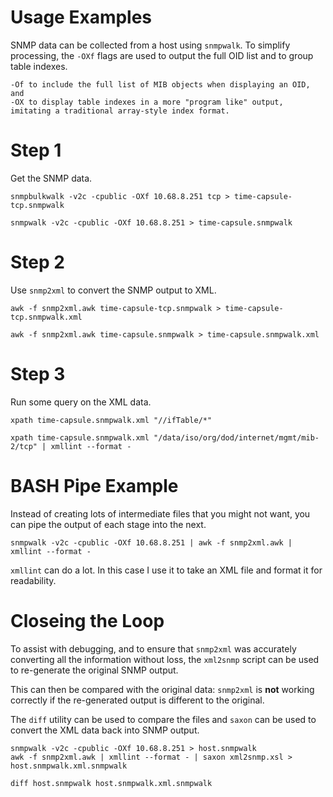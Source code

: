 # Usage Examples #

SNMP data can be collected from a host using `snmpwalk`. To simplify processing, the `-OXf` flags are used to output the full OID list and to group table indexes.

```
-Of to include the full list of MIB objects when displaying an OID, and
-OX to display table indexes in a more "program like" output, imitating a traditional array-style index format.
```

# Step 1 #

Get the SNMP data.

```
snmpbulkwalk -v2c -cpublic -OXf 10.68.8.251 tcp > time-capsule-tcp.snmpwalk

snmpwalk -v2c -cpublic -OXf 10.68.8.251 > time-capsule.snmpwalk
```

# Step 2 #
Use `snmp2xml` to convert the SNMP output to XML.

```
awk -f snmp2xml.awk time-capsule-tcp.snmpwalk > time-capsule-tcp.snmpwalk.xml

awk -f snmp2xml.awk time-capsule.snmpwalk > time-capsule.snmpwalk.xml
```

# Step 3 #

Run some query on the XML data.

```
xpath time-capsule.snmpwalk.xml "//ifTable/*"

xpath time-capsule.snmpwalk.xml "/data/iso/org/dod/internet/mgmt/mib-2/tcp" | xmllint --format -
```


# BASH Pipe Example #

Instead of creating lots of intermediate files that you might not want, you can pipe the output of each stage into the next.

```
snmpwalk -v2c -cpublic -OXf 10.68.8.251 | awk -f snmp2xml.awk | xmllint --format -
```

`xmllint` can do a lot. In this case I use it to take an XML file and format it for readability.

# Closeing the Loop #

To assist with debugging, and to ensure that `snmp2xml` was accurately converting all the information without loss, the `xml2snmp` script can be used to re-generate the original SNMP output.

This can then be compared with the original data: `snmp2xml` is **not** working correctly if the re-generated output is different to the original.

The `diff` utility can be used to compare the files and `saxon` can be used to convert the XML data back into SNMP output.

```
snmpwalk -v2c -cpublic -OXf 10.68.8.251 > host.snmpwalk
awk -f snmp2xml.awk | xmllint --format - | saxon xml2snmp.xsl > host.snmpwalk.xml.snmpwalk

diff host.snmpwalk host.snmpwalk.xml.snmpwalk
```
